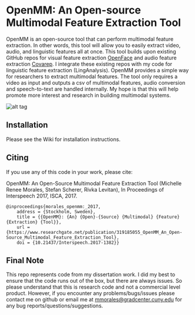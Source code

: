 OpenMM: An Open-source Multimodal Feature Extraction Tool
=============

OpenMM is an open-source tool that can perform multimodal feature extraction. In other words, this tool will allow you to easily extract video, audio, and linguistic features all at once. This tool builds upon existing GitHub repos for visual feature extraction [OpenFace](https://github.com/TadasBaltrusaitis/OpenFace) and audio feature extraction [Covarep](https://github.com/covarep/covarep). I integrate these existing repos with my code for linguistic feature extraction (LingAnalysis). OpenMM provides a simple way for researchers to extract multimodal features. The tool only requires a video as input and outputs a csv of multimodal features, audio conversion and speech-to-text are handled internally. My hope is that this will help promote more interest and research in building multimodal systems. 

![alt tag](https://github.com/michellemorales/OpenMM/blob/master/images/PipelineVersion3.jpeg)

## Installation
Please see the Wiki for installation instructions.

## Citing

If you use any of this code in your work, please cite:

OpenMM: An Open-Source Multimodal Feature Extraction Tool (Michelle Renee Morales, Stefan Scherer, Rivka Levitan), In Proceedings of Interspeech 2017, ISCA, 2017. 

```
@inproceedings{morales_openmm:_2017,
	address = {Stockholm, Sweden},
	title = {{OpenMM}: {An} {Open}-{Source} {Multimodal} {Feature} {Extraction} {Tool}},
	url = {https://www.researchgate.net/publication/319185055_OpenMM_An_Open-Source_Multimodal_Feature_Extraction_Tool},
	doi = {10.21437/Interspeech.2017-1382}}
```

## Final Note
This repo represents code from my dissertation work. I did my best to ensure that the code runs out of the box, but there are always issues. So please understand that this is research code and not a commercial level product. However, if you encounter any problems/bugs/issues please contact me on github or email me at mmorales@gradcenter.cuny.edu for any bug reports/questions/suggestions.

